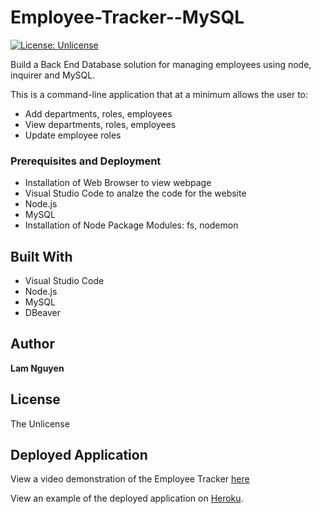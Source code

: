# Employee-Tracker--MySQL
[![License: Unlicense](https://img.shields.io/badge/license-Unlicense-blue.svg)](http://unlicense.org/)

Build a Back End Database solution for managing employees using node, inquirer and MySQL. <br />

This is a command-line application that at a minimum allows the user to:

  * Add departments, roles, employees
  * View departments, roles, employees
  * Update employee roles

### Prerequisites and Deployment

* Installation of Web Browser to view webpage
* Visual Studio Code to analze the code for the website
* Node.js
* MySQL
* Installation of Node Package Modules: fs, nodemon


## Built With

* Visual Studio Code
* Node.js
* MySQL
* DBeaver

## Author

**Lam Nguyen**

## License

The Unlicense

## Deployed Application

View a video demonstration of the Employee Tracker [here](https://drive.google.com/file/d/1IMbaKynSqI4ZyLy9hgwNhlounQfFa4fM/view)

View an example of the deployed application on [Heroku](https://git.heroku.com/pure-shore-79395.git).